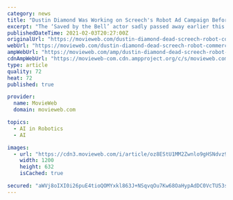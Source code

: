 ```yaml
---
category: news
title: "Dustin Diamond Was Working on Screech's Robot Ad Campaign Before His Death"
excerpt: "The ‘Saved by the Bell’ actor sadly passed away earlier this week after a short battle with advanced lung cancer."
publishedDateTime: 2021-02-03T20:27:00Z
originalUrl: "https://movieweb.com/dustin-diamond-dead-screech-robot-commercials/"
webUrl: "https://movieweb.com/dustin-diamond-dead-screech-robot-commercials/"
ampWebUrl: "https://movieweb.com/amp/dustin-diamond-dead-screech-robot-commercials/"
cdnAmpWebUrl: "https://movieweb-com.cdn.ampproject.org/c/s/movieweb.com/amp/dustin-diamond-dead-screech-robot-commercials/"
type: article
quality: 72
heat: 72
published: true

provider:
  name: MovieWeb
  domain: movieweb.com

topics:
  - AI in Robotics
  - AI

images:
  - url: "https://cdn3.movieweb.com/i/article/oz8EStU1MM2Zwnlo9gHSNdvz9LURWD/1200:100/Dustin-Diamond-Dead-Screech-Robot-Commercials.jpg"
    width: 1200
    height: 632
    isCached: true

secured: "aWVj8oIXI0i26puE4tioQOMYxkl863J+NSqvqOu7Kw68OaHypAdDC0VcTU53s0MCeHMOsg0kGKxhggeCtqoLQc3k0sAzGJVCqgeAHXVtl/9d+/SNb4fLLgpDJkOiUdicRG0kRQvEkHkYEB/9/+SsKb/1VuiorAE5X8vEhMjgKjjjBoCkUGe0xTjbZyO/mLBHXc7ECDRJXfxwfaQauWaX4D3mxloEz1ZCFruJ0I95yuxEfJln/Adn25Vn29ZyexmglSq6irpSPd741wu0VaA9cStyyymoXHbJ7F7+QTOZ1ITSLMsUBLFVzVGVZ7Zq6jyYCEW8DQIZj03AYJB1rtOMVTIni9LFyZEMOjESK8Cm0KI=;Hri3p4SrTHU9z6GAzSs8ZA=="
---
```


